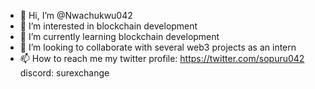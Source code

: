 - 👋 Hi, I’m @Nwachukwu042
- 👀 I’m interested in blockchain development
- 🌱 I’m currently learning blockchain development
- 💞️ I’m looking to collaborate with several web3 projects as an intern
- 📫 How to reach me my twitter profile: https://twitter.com/sopuru042 discord: surexchange

<!---
Nwachukwu042/Nwachukwu042 is a ✨ special ✨ repository because its `README.md` (this file) appears on your GitHub profile.
You can click the Preview link to take a look at your changes.
--->
